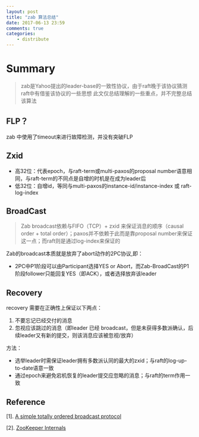 ```yaml
---
layout: post
title: "zab 算法总结"
date: 2017-06-13 23:59
comments: true
categories:
    - distribute
---
```

# Summary

> zab是Yahoo提出的leader-base的一致性协议，由于raft晚于该协议猜测raft中有借鉴该协议的一些思想
> 此文仅总结理解的一些重点，并不完整总结该算法

## FLP？

zab 中使用了timeout来进行故障检测，并没有突破FLP

## Zxid

- 高32位：代表epoch，与raft-term或multi-paxos的proposal number语意相同，与raft-term的不同点是自增的时机是在成为leader后
- 低32位：自增id，等同与multi-paxos的instance-id/instance-index 或 raft-log-index

## BroadCast
> Zab broadcast依赖与FIFO（TCP）+ zxid 来保证消息的顺序（causal order + total order）；paxos并不依赖于此而是靠proposal number来保证这一点；而raft则是通过log-index来保证的

Zab的broadcast本质就是放弃了abort动作的2PC协议,即：

- 2PC中P1阶段可以由Participant选择YES or Abort，而Zab-BroadCast的P1阶段follower只能回复YES（即ACK），或者选择放弃该leader


## Recovery

recovery 需要在正确性上保证以下两点：

1. 不要忘记已经交付的消息
2. 忽视应该跳过的消息（即leader 已经 broadcast，但是未获得多数派确认，后续leader又有新的提交，则该消息应该被忽视/放弃）

方法：

- 选举leader时需保证leader拥有多数派认同的最大的zxid；与raft的log-up-to-date语意一致
- 通过epoch来避免宕机恢复的leader提交应忽略的消息；与raft的term作用一致




## Reference
[1]. [A simple totally ordered broadcast protocol](https://github.com/1Feng/learn-distributed-systems/blob/master/theory/consensus/zab/A_simple_totally_ordered_broadcast_protocol.pdf)

[2]. [ZooKeeper Internals](http://zookeeper.apache.org/doc/r3.5.0-alpha/zookeeperInternals.html#sc_atomicBroadcast)
